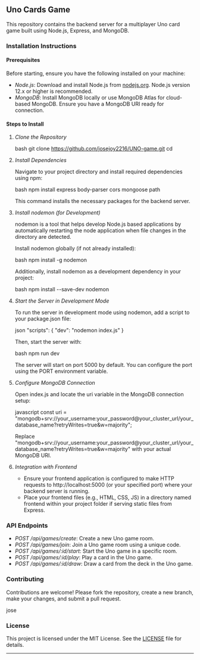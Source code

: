 ## Uno Cards Game 

This repository contains the backend server for a multiplayer Uno card game built using Node.js, Express, and MongoDB.

### Installation Instructions

#### Prerequisites

Before starting, ensure you have the following installed on your machine:

- *Node.js*: Download and install Node.js from [nodejs.org](https://nodejs.org/). Node.js version 12.x or higher is recommended.
- *MongoDB*: Install MongoDB locally or use MongoDB Atlas for cloud-based MongoDB. Ensure you have a MongoDB URI ready for connection.

#### Steps to Install

1. *Clone the Repository*

   bash
   git clone https://github.com/josejoy2216/UNO-game.git
   cd <project-folder>
   

2. *Install Dependencies*

   Navigate to your project directory and install required dependencies using npm:

   bash
   npm install express body-parser cors mongoose path
   

   This command installs the necessary packages for the backend server.

3. *Install nodemon (for Development)*

   nodemon is a tool that helps develop Node.js based applications by automatically restarting the node application when file changes in the directory are detected.

   Install nodemon globally (if not already installed):

   bash
   npm install -g nodemon
   

   Additionally, install nodemon as a development dependency in your project:

   bash
   npm install --save-dev nodemon
   

4. *Start the Server in Development Mode*

   To run the server in development mode using nodemon, add a script to your package.json file:

   json
   "scripts": {
     "dev": "nodemon index.js"
   }
   

   Then, start the server with:

   bash
   npm run dev
   

   The server will start on port 5000 by default. You can configure the port using the PORT environment variable.

5. *Configure MongoDB Connection*

   Open index.js and locate the uri variable in the MongoDB connection setup:

   javascript
   const uri = "mongodb+srv://your_username:your_password@your_cluster_url/your_database_name?retryWrites=true&w=majority";
   

   Replace "mongodb+srv://your_username:your_password@your_cluster_url/your_database_name?retryWrites=true&w=majority" with your actual MongoDB URI.

6. *Integration with Frontend*

   - Ensure your frontend application is configured to make HTTP requests to http://localhost:5000 (or your specified port) where your backend server is running.
   - Place your frontend files (e.g., HTML, CSS, JS) in a directory named frontend within your project folder if serving static files from Express.

### API Endpoints

- *POST /api/games/create*: Create a new Uno game room.
- *POST /api/games/join*: Join a Uno game room using a unique code.
- *POST /api/games/:id/start*: Start the Uno game in a specific room.
- *POST /api/games/:id/play*: Play a card in the Uno game.
- *POST /api/games/:id/draw*: Draw a card from the deck in the Uno game.

### Contributing

Contributions are welcome! Please fork the repository, create a new branch, make your changes, and submit a pull request.

jose

### License

This project is licensed under the MIT License. See the [LICENSE](LICENSE) file for details.

---
